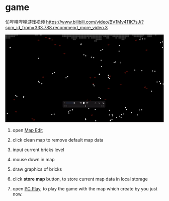 # game

仿哔哩哔哩游戏视频
https://www.bilibili.com/video/BV1Mv411K7sJ/?spm_id_from=333.788.recommend_more_video.3

![image](./1.jpg)

1. open [Map Edit](https://htmlpreview.github.io/?https://github.com/pengliheng/game/blob/master/BreakoutPC/mapCreate.html)

2. click clean map to remove default map data

3. input current bricks level

4. mouse down in map

5. draw graphics of bricks

6. click **store map** button, to store current map data in local storage

7. open [PC Play](https://htmlpreview.github.io/?https://github.com/pengliheng/game/blob/master/BreakoutPC/index.html), to play the game with the map which create by you just now.

